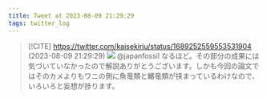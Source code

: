 ```yaml
---
title: Tweet at 2023-08-09 21:29:29
tags: twitter_log
---
```


> [!CITE] https://twitter.com/kaisekiriu/status/1689252559553531904 (2023-08-09 21:29:29)
> ![](https://twitter.com/kaisekiriu/status/1689252559553531904)
> @japanfossil なるほど。その部分の成果には気づいていなかったので解説ありがとうございます。しかも今回の論文ではそのカメよりもワニの側に魚竜類と鰭竜類が挟まっているわけなので、いろいろと妄想が捗ります。

